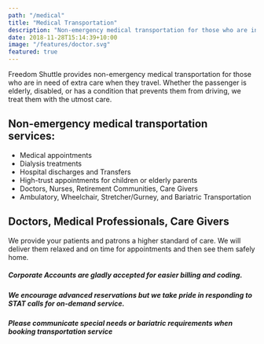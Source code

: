 ```yaml
---
path: "/medical"
title: "Medical Transportation"
description: "Non-emergency medical transportation for those who are in need of extra care."
date: 2018-11-28T15:14:39+10:00
image: "/features/doctor.svg"
featured: true
---
```


Freedom Shuttle provides non-emergency medical transportation for those who are in need of extra care when they travel. Whether the passenger is elderly, disabled, or has a condition that prevents them from driving, we treat them with the utmost care.

## Non-emergency medical transportation services:

- Medical appointments
- Dialysis treatments
- Hospital discharges and Transfers
- High-trust appointments for children or elderly parents
- Doctors, Nurses, Retirement Communities, Care Givers
- Ambulatory, Wheelchair, Stretcher/Gurney, and Bariatric Transportation

## Doctors, Medical Professionals, Care Givers

We provide your patients and patrons a higher standard of care. We will deliver them relaxed and on time for appointments and then see them safely home.

##### Corporate Accounts are gladly accepted for easier billing and coding.

##### We encourage advanced reservations but we take pride in responding to STAT calls for on-demand service.

##### Please communicate special needs or bariatric requirements when booking transportation service
